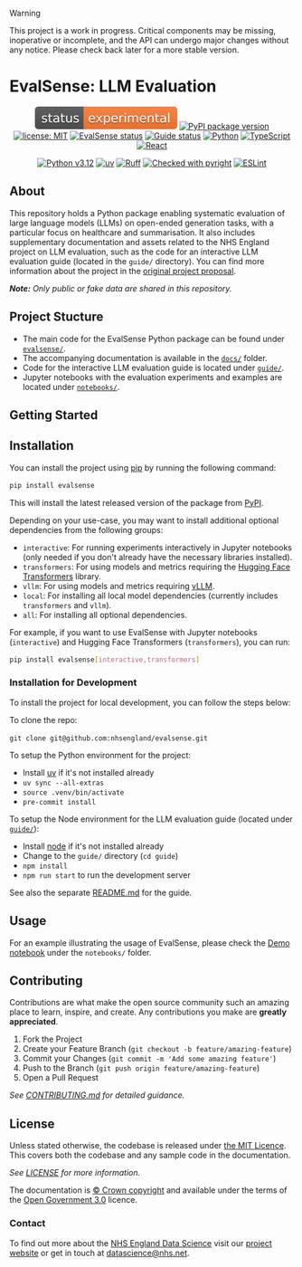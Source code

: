 > [!WARNING]
> This project is a work in progress. Critical components may be missing, inoperative or incomplete, and the API can undergo major changes without any notice. Please check back later for a more stable version.

# EvalSense: LLM Evaluation

<div align="center">

[![status: experimental](https://github.com/GIScience/badges/raw/master/status/experimental.svg)](https://github.com/GIScience/badges#experimental)
[![PyPI package version](https://img.shields.io/pypi/v/evalsense)](https://pypi.org/project/evalsense/)
[![license: MIT](https://img.shields.io/badge/License-MIT-brightgreen)](https://github.com/nhsengland/evalsense/blob/main/LICENCE)
[![EvalSense status](https://github.com/nhsengland/evalsense/actions/workflows/evalsense.yml/badge.svg)](https://github.com/nhsengland/evalsense/actions/workflows/evalsense.yml)
[![Guide status](https://github.com/nhsengland/evalsense/actions/workflows/guide.yml/badge.svg)](https://github.com/nhsengland/evalsense/actions/workflows/guide.yml)
[![Python](https://img.shields.io/badge/Python-3776AB?logo=python&logoColor=fff)](https://www.python.org/)
[![TypeScript](https://img.shields.io/badge/TypeScript-3178C6?logo=typescript&logoColor=fff)](https://www.typescriptlang.org/)
[![React](https://img.shields.io/badge/-React-61DAFB?logo=react&logoColor=white&style=flat)](https://react.dev/)

</div>
<div align="center">

[![Python v3.12](https://img.shields.io/badge/python-3.12-blue)](https://www.python.org/downloads/)
[![uv](https://img.shields.io/endpoint?url=https://raw.githubusercontent.com/astral-sh/uv/main/assets/badge/v0.json)](https://github.com/astral-sh/uv)
[![Ruff](https://img.shields.io/endpoint?url=https://raw.githubusercontent.com/astral-sh/ruff/main/assets/badge/v2.json)](https://github.com/astral-sh/ruff)
[![Checked with pyright](https://microsoft.github.io/pyright/img/pyright_badge.svg)](https://microsoft.github.io/pyright/)
[![ESLint](https://img.shields.io/badge/ESLint-3A33D1?logo=eslint)](https://eslint.org/)

</div>

## About

This repository holds a Python package enabling systematic evaluation of large language models (LLMs) on open-ended generation tasks, with a particular focus on healthcare and summarisation. It also includes supplementary documentation and assets related to the NHS England project on LLM evaluation, such as the code for an interactive LLM evaluation guide (located in the `guide/` directory). You can find more information about the project in the [original project proposal](https://nhsx.github.io/nhsx-internship-projects/genai-eval/).

_**Note:** Only public or fake data are shared in this repository._

## Project Stucture

- The main code for the EvalSense Python package can be found under [`evalsense/`](https://github.com/nhsengland/evalsense/tree/main/evalsense).
- The accompanying documentation is available in the [`docs/`](https://github.com/nhsengland/evalsense/tree/main/docs) folder.
- Code for the interactive LLM evaluation guide is located under [`guide/`](https://github.com/nhsengland/evalsense/tree/main/guide).
- Jupyter notebooks with the evaluation experiments and examples are located under [`notebooks/`](https://github.com/nhsengland/evalsense/tree/main/notebooks).

## Getting Started

## Installation
You can install the project using [pip](https://pip.pypa.io/en/stable/) by running the following command:

```bash
pip install evalsense
```

This will install the latest released version of the package from [PyPI](https://pypi.org/project/evalsense/).

Depending on your use-case, you may want to install additional optional dependencies from the following groups:
* `interactive`: For running experiments interactively in Jupyter notebooks (only needed if you don't already have the necessary libraries installed).
* `transformers`: For using models and metrics requiring the [Hugging Face Transformers](https://huggingface.co/docs/transformers/index) library.
* `vllm`: For using models and metrics requiring [vLLM](https://docs.vllm.ai/en/stable/).
* `local`: For installing all local model dependencies (currently includes `transformers` and `vllm`).
* `all`: For installing all optional dependencies.

For example, if you want to use EvalSense with Jupyter notebooks (`interactive`) and Hugging Face Transformers (`transformers`), you can run:

```bash
pip install evalsense[interactive,transformers]
```

### Installation for Development

To install the project for local development, you can follow the steps below:

To clone the repo:

`git clone git@github.com:nhsengland/evalsense.git`

To setup the Python environment for the project:

- Install [uv](https://github.com/astral-sh/uv) if it's not installed already
- `uv sync --all-extras`
- `source .venv/bin/activate`
- `pre-commit install`

To setup the Node environment for the LLM evaluation guide (located under [`guide/`](https://github.com/nhsengland/evalsense/tree/main/guide)):

- Install [node](https://nodejs.org/en/download) if it's not installed already
- Change to the `guide/` directory (`cd guide`)
- `npm install`
- `npm run start` to run the development server

See also the separate [README.md](https://github.com/nhsengland/evalsense/tree/main/guide/README.md) for the guide.

## Usage

For an example illustrating the usage of EvalSense, please check the [Demo notebook](https://github.com/nhsengland/evalsense/blob/main/notebooks/Demo.ipynb) under the `notebooks/` folder.

## Contributing

Contributions are what make the open source community such an amazing place to learn, inspire, and create. Any contributions you make are **greatly appreciated**.

1. Fork the Project
2. Create your Feature Branch (`git checkout -b feature/amazing-feature`)
3. Commit your Changes (`git commit -m 'Add some amazing feature'`)
4. Push to the Branch (`git push origin feature/amazing-feature`)
5. Open a Pull Request

_See [CONTRIBUTING.md](./CONTRIBUTING.md) for detailed guidance._

## License

Unless stated otherwise, the codebase is released under [the MIT Licence][mit].
This covers both the codebase and any sample code in the documentation.

_See [LICENSE](./LICENSE) for more information._

The documentation is [© Crown copyright][copyright] and available under the terms
of the [Open Government 3.0][ogl] licence.

[mit]: LICENCE
[copyright]: http://www.nationalarchives.gov.uk/information-management/re-using-public-sector-information/uk-government-licensing-framework/crown-copyright/
[ogl]: http://www.nationalarchives.gov.uk/doc/open-government-licence/version/3/

### Contact

To find out more about the [NHS England Data Science](https://nhsengland.github.io/datascience/) visit our [project website](https://nhsengland.github.io/datascience/our_work/) or get in touch at [datascience@nhs.net](mailto:datascience@nhs.net).

<!-- ### Acknowledgements -->
